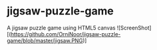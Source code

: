 # jigsaw-puzzle-game
A jigsaw puzzle game using HTML5 canvas
![ScreenShot][(https://github.com/OrniNoor/jigsaw-puzzle-game/blob/master/jigsaw.PNG)]
